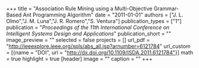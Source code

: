 +++
title = "Association Rule Mining using a Multi-Objective Grammar-Based Ant Programming Algorithm"
date = "2011-01-01"
authors = ["J. L. Olmo","J. M. Luna","J. R. Romero","S. Ventura"]
publication_types = ["1"]
publication = "_Proceedings of the 11th International Conference on Intelligent Systems Design and Applications_"
publication_short = ""
image_preview = ""
selected = false
projects = []
url_pdf = "http://ieeexplore.ieee.org/xpls/abs_all.jsp?arnumber=6121784"
url_custom = [{name = "DOI", url = "http://dx.doi.org/10.1109/ISDA.2011.6121784"}]
math = true
highlight = true
[header]
image = ""
caption = ""
+++

